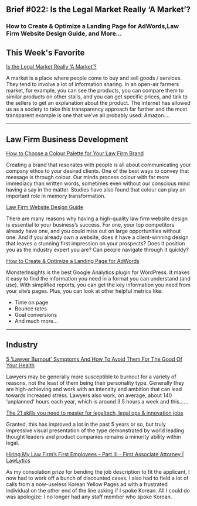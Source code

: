 
## Brief #022: Is the Legal Market Really ‘A Market’?

### How to Create & Optimize a Landing Page for AdWords,Law Firm Website Design Guide, and More...

## This Week's Favorite

[Is the Legal Market Really ‘A Market’?](https://www.artificiallawyer.com/2021/04/12/is-the-legal-market-really-a-market/) 

A market is a place where people come to buy and sell goods / services. They tend to involve a lot of information sharing. In an open-air farmers market, for example, you can see the products, you can compare them to similar products on other stalls, and you can get specific prices, and talk to the sellers to get an explanation about the product. The internet has allowed us as a society to take this transparency approach far further and the most transparent example is one that we’ve all probably used: Amazon....

----

## Law Firm Business Development

[How to Choose a Colour Palette for Your Law Firm Brand](https://fsquaredmarketing.com/colour-palette-law-firm-brand/)

Creating a brand that resonates with people is all about communicating your company ethos to your desired clients. One of the best ways to convey that message is through colour. Our minds process colour with far more immediacy than written words, sometimes even without our conscious mind having a say in the matter. Studies have also found that colour can play an important role in memory transformation.

[Law Firm Website Design Guide](https://rankings.io/law-firm-website-design/)

There are many reasons why having a high-quality law firm website design is essential to your business’s success. For one, your top competitors already have one, and you could miss out on large opportunities without one. And if you already own a website, does it have a client-winning design that leaves a stunning first impression on your prospects? Does it position you as the industry expert you are? Can people navigate through it quickly?

[How to Create & Optimize a Landing Page for AdWords](https://optinmonster.com/how-to-create-optimize-a-landing-page-for-adwords/)

MonsterInsights is the best Google Analytics plugin for WordPress. It makes it easy to find the information you need in a format you can understand (and use). With simplified reports, you can get the key information you need from your site’s pages. Plus, you can look at other helpful metrics like:

- Time on page
- Bounce rates
- Goal conversions
- And much more…


----

## Industry

[5 'Lawyer Burnout' Symptoms And How To Avoid Them For The Good Of Your Health](https://www.lawfuel.com/blog/5-lawyer-burnout-symptoms-and-how-to-avoid-them-for-the-good-of-your-health/)

Lawyers may be generally more susceptible to burnout for a variety of reasons, not the least of them being their personality type. Generally they are high-achieving and work with an intensity and ambition that can lead towards increased stress. Lawyers also work, on average, about 140 ‘unplanned’ hours each year, which is around 3.5 hours a week and this......

[The 21 skills you need to master for legaltech, legal ops & innovation jobs](https://lawtomated.com/legaltech-careers-guide-the-21-skills-of-legaltech-ops-innovation-roles/)

Granted, this has improved a lot in the past 5 years or so, but truly impressive visual presentation of the type demonstrated by world leading thought leaders and product companies remains a minority ability within legal.

[Hiring My Law Firm’s First Employees – Part III - First Associate Attorney | LawLytics](https://www.lawlytics.com/blog/hiring-my-law-firms-first-employees-part-iii-first-associate-attorney/)

As my consolation prize for bending the job description to fit the applicant, I now had to work off a bunch of discounted cases. I also had to field a lot of calls from a now-useless Korean Yellow Pages ad with a frustrated individual on the other end of the line asking if I spoke Korean. All I could do was apologize: I no longer had any staff member who spoke Korean.



